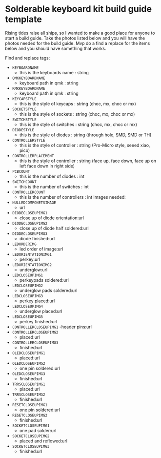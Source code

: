 # Solderable keyboard kit build guide template

Rising tides raise all ships, so I wanted to make a good place for anyone to start a build guide. Take the photos listed below and you will have the photos needed for the build guide. Mvp do a find a replace for the items below and you should have something that works.

Find and replace tags:
* ```KEYBOARDNAME```
    - this is the keyboards name : string
* ```QMKKEYBOARDNAME```
    - keyboard path in qmk : string
* ```KMKKEYBOARDNAME```
    - keyboard path in qmk : string
* ```KEYCAPSTYLE```
    - this is the style of keycaps : string (choc, mx, choc or mx)
* ```SOCKETSTYLE```
    - this is the style of sockets : string (choc, mx, choc or mx)
* ```SWITCHSTYLE```
    - this is the style of switches : string (choc, mx, choc or mx)
* ```DIODESTYLE```
    - this is the style of diodes : string (through hole, SMD, SMD or TH)
* ```CONTROLLERSTYLE```
    - this is the style of controller : string (Pro-Micro style, seeed xiao, pico)
* ```CONTROLLERPLACEMENT```
    - this is the style of controller : string (face up, face down, face up on left face down in right side)
* ```PCBCOUNT```
    - this is the number of diodes : int
* ```SWITCHCOUNT```
    - this is the number of switches : int
* ```CONTROLLERCOUNT```
    - this is the number of controllers : int
Images needed:
* ```NULLEDCOMPONETSIMAGE```
    - url
* ```DIODECLOSEUPIMG1```
    - close up of diode orientation:url
* ```DIODECLOSEUPIMG2```
    - close up of diode half soldered:url
* ```DIODECLOSEUPIMG3```
    - diode finished:url
* ```LEDORDERIMG```
    - led order of image:url
* ```LEDORIENTATIONIMG1```
    - perkey:url
* ```LEDORIENTATIONIMG2```
    - underglow:url
* ```LEDCLOSEUPIMG1```
    - perkeypads soldered:url
* ```LEDCLOSEUPIMG2```
    - underglow pads soldered:url
* ```LEDCLOSEUPIMG3```
    - perkey placed:url
* ```LEDCLOSEUPIMG4```
    - underglow placed:url
* ```LEDCLOSEUPIMG5```
    - perkey finished:url
* ```CONTROLLERCLOSEUPIMG1```
    -header pins:url
* ```CONTROLLERCLOSEUPIMG2```
    - placed:url
* ```CONTROLLERCLOSEUPIMG3```
    - finished:url
* ```OLEDCLOSEUPIMG1```
    - placed:url
* ```OLEDCLOSEUPIMG2```
    - one pin soldered:url
* ```OLEDCLOSEUPIMG3```
    - finished:url
* ```TRRSCLOSEUPIMG1```
    - placed:url
* ```TRRSCLOSEUPIMG2```
    - finished:url
* ```RESETCLOSEUPIMG1```
    - one pin soldered:url
* ```RESETCLOSEUPIMG2```
    - finished:url
* ```SOCKETCLOSEUPIMG1```
    - one pad solder:url
* ```SOCKETCLOSEUPIMG2```
    - placed and reflowed:url
* ```SOCKETCLOSEUPIMG3```
    - finished:url
